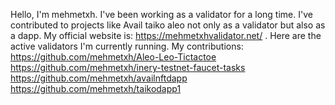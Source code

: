 Hello, I'm mehmetxh. I've been working as a validator for a long time. I've contributed to projects like Avail taiko aleo not only as a validator but also as a dapp. My official website is: https://mehmetxhvalidator.net/ . Here are the active validators I'm currently running. My contributions: https://github.com/mehmetxh/Aleo-Leo-Tictactoe
https://github.com/mehmetxh/inery-testnet-faucet-tasks
https://github.com/mehmetxh/availnftdapp
https://github.com/mehmetxh/taikodapp1
